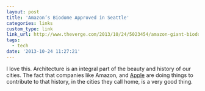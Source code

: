 ```yaml
---
layout: post
title: 'Amazon’s Biodome Approved in Seattle'
categories: links
custom_type: link
link_url: http://www.theverge.com/2013/10/24/5023454/amazon-giant-biodome-design-board-approval
tags:
  - tech
date: '2013-10-24 11:27:21'
---
```

I love this. Architecture is an integral part of the beauty and history of our cities. The fact that companies like Amazon, and [Apple](http://www.macrumors.com/2013/10/17/apple-cfo-peter-oppenheimer-speaks-about-apple-campus-2-at-cupertino-press-conference/) are doing things to contribute to that history, in the cities they call home, is a very good thing.
